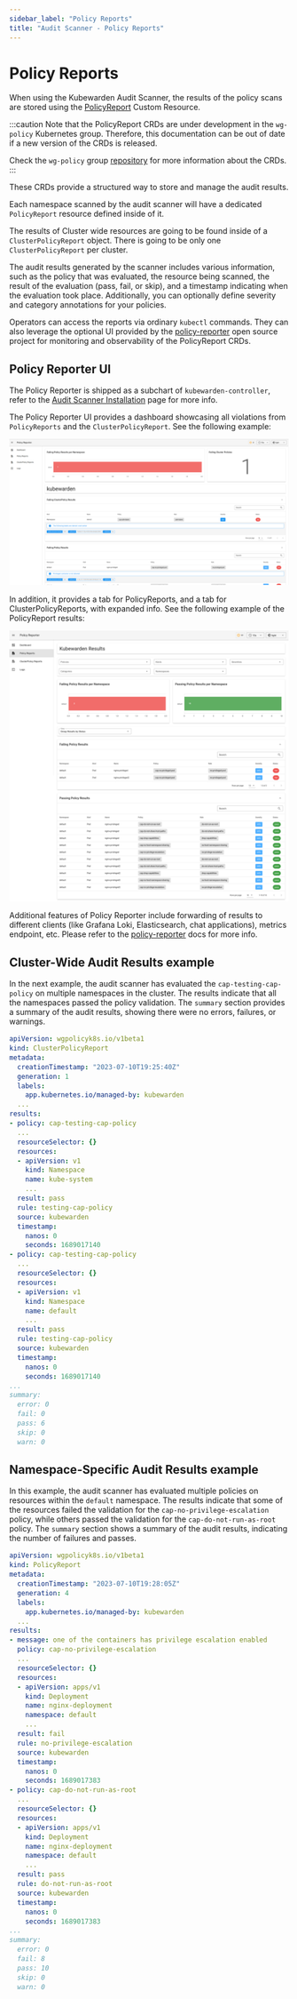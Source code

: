 ```yaml
---
sidebar_label: "Policy Reports"
title: "Audit Scanner - Policy Reports"
---
```


# Policy Reports

When using the Kubewarden Audit Scanner, the results of the policy scans are
stored using the
[PolicyReport](https://htmlpreview.github.io/?https://github.com/kubernetes-sigs/wg-policy-prototypes/blob/045372e558b896695b2daae92e8c7a04d4d40282/policy-report/docs/index.html)
Custom Resource.

:::caution
Note that the PolicyReport CRDs are under development in the `wg-policy`
Kubernetes group. Therefore, this documentation can be out of date if a new
version of the CRDs is released.

Check the `wg-policy` group
[repository](https://github.com/kubernetes-sigs/wg-policy-prototypes) for
more information about the CRDs.
:::

These CRDs provide a structured way to store and manage the audit results.

Each namespace scanned by the audit scanner will have a dedicated
`PolicyReport` resource defined inside of it.

The results of Cluster wide resources are going to be found inside of a
`ClusterPolicyReport` object. There is going to be only one
`ClusterPolicyReport` per cluster.

The audit results generated by the scanner includes various information, such
as the policy that was evaluated, the resource being scanned, the result of the
evaluation (pass, fail, or skip), and a timestamp indicating when the
evaluation took place. Additionally, you can optionally define severity and
category annotations for your policies.

Operators can access the reports via ordinary `kubectl` commands. They can also
leverage the optional UI provided by the
[policy-reporter](https://kyverno.github.io/policy-reporter) open source
project for monitoring and observability of the PolicyReport CRDs.

## Policy Reporter UI

The Policy Reporter is shipped as a subchart of `kubewarden-controller`, refer
to the [Audit Scanner Installation](../../howtos/audit-scanner) page for more
info.

The Policy Reporter UI provides a dashboard showcasing all violations from
`PolicyReports` and the `ClusterPolicyReport`. See the following example:

![Policy Reporter dashboard example](/img/policy-reporter_dashboard.png)

In addition, it provides a tab for PolicyReports, and a tab for
ClusterPolicyReports, with expanded info. See the following example of the
PolicyReport results:

![Policy Reporter PolicyReports example](/img/policy-reporter_policyreports.png)

Additional features of Policy Reporter include forwarding of results to
different clients (like Grafana Loki, Elasticsearch, chat applications),
metrics endpoint, etc. Please refer to the
[policy-reporter](https://kyverno.github.io/policy-reporter) docs for more
info.

## Cluster-Wide Audit Results example

In the next example, the audit scanner has evaluated the
`cap-testing-cap-policy` on multiple namespaces in the cluster. The results
indicate that all the namespaces passed the policy validation. The `summary`
section provides a summary of the audit results, showing there were no
errors, failures, or warnings.

```yaml
apiVersion: wgpolicyk8s.io/v1beta1
kind: ClusterPolicyReport
metadata:
  creationTimestamp: "2023-07-10T19:25:40Z"
  generation: 1
  labels:
    app.kubernetes.io/managed-by: kubewarden
  ...
results:
- policy: cap-testing-cap-policy
  ...
  resourceSelector: {}
  resources:
  - apiVersion: v1
    kind: Namespace
    name: kube-system
    ...
  result: pass
  rule: testing-cap-policy
  source: kubewarden
  timestamp:
    nanos: 0
    seconds: 1689017140
- policy: cap-testing-cap-policy
  ...
  resourceSelector: {}
  resources:
  - apiVersion: v1
    kind: Namespace
    name: default
    ...
  result: pass
  rule: testing-cap-policy
  source: kubewarden
  timestamp:
    nanos: 0
    seconds: 1689017140
...
summary:
  error: 0
  fail: 0
  pass: 6
  skip: 0
  warn: 0
```

## Namespace-Specific Audit Results example

In this example, the audit scanner has evaluated multiple policies on resources
within the `default` namespace. The results indicate that some of the resources
failed the validation for the `cap-no-privilege-escalation` policy, while
others passed the validation for the `cap-do-not-run-as-root` policy. The
`summary` section shows a summary of the audit results, indicating the number
of failures and passes.

```yaml
apiVersion: wgpolicyk8s.io/v1beta1
kind: PolicyReport
metadata:
  creationTimestamp: "2023-07-10T19:28:05Z"
  generation: 4
  labels:
    app.kubernetes.io/managed-by: kubewarden
  ...
results:
- message: one of the containers has privilege escalation enabled
  policy: cap-no-privilege-escalation
  ...
  resourceSelector: {}
  resources:
  - apiVersion: apps/v1
    kind: Deployment
    name: nginx-deployment
    namespace: default
    ...
  result: fail
  rule: no-privilege-escalation
  source: kubewarden
  timestamp:
    nanos: 0
    seconds: 1689017383
- policy: cap-do-not-run-as-root
  ...
  resourceSelector: {}
  resources:
  - apiVersion: apps/v1
    kind: Deployment
    name: nginx-deployment
    namespace: default
    ...
  result: pass
  rule: do-not-run-as-root
  source: kubewarden
  timestamp:
    nanos: 0
    seconds: 1689017383
...
summary:
  error: 0
  fail: 8
  pass: 10
  skip: 0
  warn: 0
```
